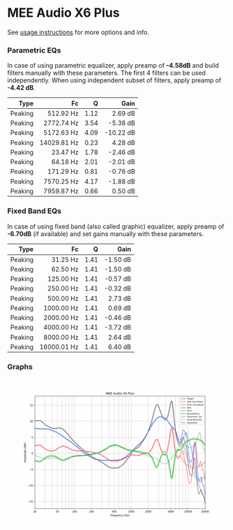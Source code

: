 # MEE Audio X6 Plus
See [usage instructions](https://github.com/jaakkopasanen/AutoEq#usage) for more options and info.

### Parametric EQs
In case of using parametric equalizer, apply preamp of **-4.58dB** and build filters manually
with these parameters. The first 4 filters can be used independently.
When using independent subset of filters, apply preamp of **-4.42 dB**.

| Type    | Fc          |    Q | Gain      |
|--------:|------------:|-----:|----------:|
| Peaking | 512.92 Hz   | 1.12 | 2.69 dB   |
| Peaking | 2772.74 Hz  | 3.54 | -5.38 dB  |
| Peaking | 5172.63 Hz  | 4.09 | -10.22 dB |
| Peaking | 14029.81 Hz | 0.23 | 4.28 dB   |
| Peaking | 23.47 Hz    | 1.78 | -2.46 dB  |
| Peaking | 64.18 Hz    | 2.01 | -2.01 dB  |
| Peaking | 171.29 Hz   | 0.81 | -0.76 dB  |
| Peaking | 7570.25 Hz  | 4.17 | -1.88 dB  |
| Peaking | 7959.87 Hz  | 0.66 | 0.50 dB   |

### Fixed Band EQs
In case of using fixed band (also called graphic) equalizer, apply preamp of **-6.70dB**
(if available) and set gains manually with these parameters.

| Type    | Fc          |    Q | Gain     |
|--------:|------------:|-----:|---------:|
| Peaking | 31.25 Hz    | 1.41 | -1.50 dB |
| Peaking | 62.50 Hz    | 1.41 | -1.50 dB |
| Peaking | 125.00 Hz   | 1.41 | -0.57 dB |
| Peaking | 250.00 Hz   | 1.41 | -0.32 dB |
| Peaking | 500.00 Hz   | 1.41 | 2.73 dB  |
| Peaking | 1000.00 Hz  | 1.41 | 0.69 dB  |
| Peaking | 2000.00 Hz  | 1.41 | -0.46 dB |
| Peaking | 4000.00 Hz  | 1.41 | -3.72 dB |
| Peaking | 8000.00 Hz  | 1.41 | 2.64 dB  |
| Peaking | 16000.01 Hz | 1.41 | 6.40 dB  |

### Graphs
![](./MEE%20Audio%20X6%20Plus.png)